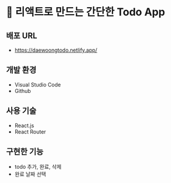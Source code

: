 # 📄 리액트로 만드는 간단한 Todo App



## 배포 URL

- https://daewoongtodo.netlify.app/



## 개발 환경

- Visual Studio Code
- Github



## 사용 기술

- React.js
- React Router



## 구현한 기능

- todo 추가, 완료, 삭제
- 완료 날짜 선택